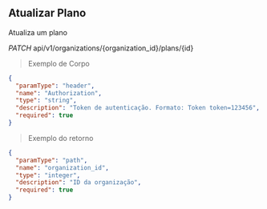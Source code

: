 ## Atualizar Plano

Atualiza um plano

<div class="api-endpoint">
  <div class="endpoint-data">
    <i class="label label-get">PATCH</i>
     api/v1/organizations/{organization_id}/plans/{id}
  </div>
</div>


> Exemplo de Corpo

```json
{
  "paramType": "header",
  "name": "Authorization",
  "type": "string",
  "description": "Token de autenticação. Formato: Token token=123456",
  "required": true
}
```

> Exemplo do retorno

```json
{
  "paramType": "path",
  "name": "organization_id",
  "type": "integer",
  "description": "ID da organização",
  "required": true
}
```